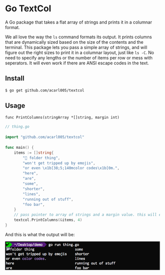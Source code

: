Go TextCol
==========

A Go package that takes a flat array of strings and prints it in a columnar format.

We all love the way the `ls` command formats its output.
It prints columns that are dynamically sized based on the size of the contents and the terminal.
This package lets you pass a simple array of strings, and will figure out the right sizes to print it in a columnar layout, just like `ls -C`.
No need to specify any lengths or the number of items per row or mess with seperators.
It will even work if there are ANSI escape codes in the text.

## Install

```sh
$ go get github.com/acarl005/textcol
```

## Usage

```
func PrintColumns(stringArray *[]string, margin int)
```

```go
// thing.go

import "github.com/acarl005/textcol"

func main() {
	items := []string{
		"📂 folder thing",
		"won't get tripped up by emojis",
		"or even \x1b[38;5;140mcolor codes\x1b[0m.",
		"here",
		"are",
		"some",
		"shorter",
		"lines",
		"running out of stuff",
		"foo bar",
	}
	// pass pointer to array of strings and a margin value. this will ensure at least 4 spaces appear to the right of each cell
	textcol.PrintColumns(&items, 4)
}
```

And this is what the output will be:

![demo-output](./img/demo.png)

